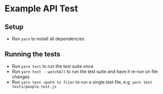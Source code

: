 # Example API Test

## Setup
- Run `yarn` to install all dependencies

## Running the tests

- Run `yarn test` to run the test suite once
- Run `yarn test --watchAll` to run the test suite and have it re-run on file changes
- Run `yarn test <path to file>` to run a single test file, e.g. `yarn test tests/people.test.js`
